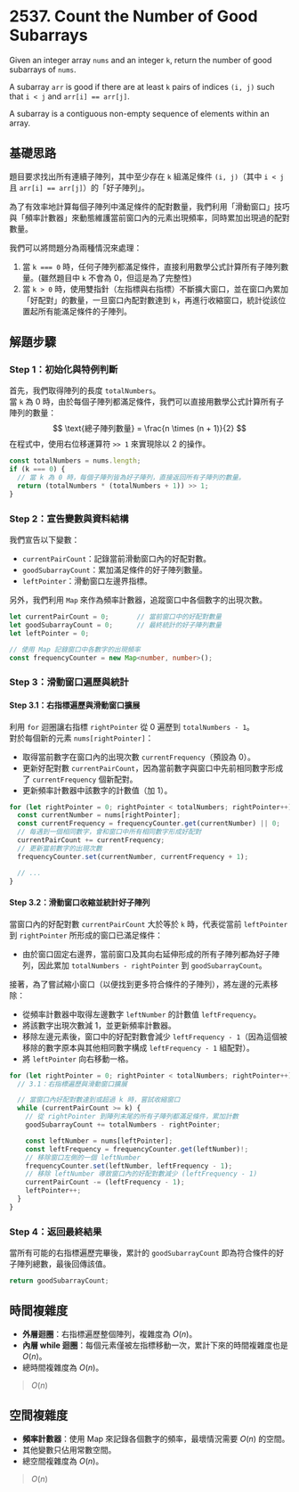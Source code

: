 # 2537. Count the Number of Good Subarrays

Given an integer array `nums` and an integer `k`, return the number of good subarrays of `nums`.

A subarray `arr` is good if there are at least `k` pairs of indices `(i, j)` such that `i < j` and `arr[i] == arr[j]`.

A subarray is a contiguous non-empty sequence of elements within an array.

## 基礎思路

題目要求找出所有連續子陣列，其中至少存在 `k` 組滿足條件 `(i, j)`（其中 `i < j` 且 `arr[i] == arr[j]`）的「好子陣列」。  

為了有效率地計算每個子陣列中滿足條件的配對數量，我們利用「滑動窗口」技巧與「頻率計數器」來動態維護當前窗口內的元素出現頻率，同時累加出現過的配對數量。

我們可以將問題分為兩種情況來處理：

1. 當 `k === 0` 時，任何子陣列都滿足條件，直接利用數學公式計算所有子陣列數量。(雖然題目中 `k` 不會為 0，但這是為了完整性)
2. 當 `k > 0` 時，使用雙指針（左指標與右指標）不斷擴大窗口，並在窗口內累加「好配對」的數量，一旦窗口內配對數達到 `k`，再進行收縮窗口，統計從該位置起所有能滿足條件的子陣列。

## 解題步驟

### Step 1：初始化與特例判斷

首先，我們取得陣列的長度 `totalNumbers`。  
當 `k` 為 0 時，由於每個子陣列都滿足條件，我們可以直接用數學公式計算所有子陣列的數量：  
$$
\text{總子陣列數量} = \frac{n \times (n + 1)}{2}
$$
在程式中，使用右位移運算符 `>> 1` 來實現除以 2 的操作。

```typescript
const totalNumbers = nums.length;
if (k === 0) {
  // 當 k 為 0 時，每個子陣列皆為好子陣列，直接返回所有子陣列的數量。
  return (totalNumbers * (totalNumbers + 1)) >> 1;
}
```

### Step 2：宣告變數與資料結構

我們宣告以下變數：
- `currentPairCount`：記錄當前滑動窗口內的好配對數。
- `goodSubarrayCount`：累加滿足條件的好子陣列數量。
- `leftPointer`：滑動窗口左邊界指標。

另外，我們利用 `Map` 來作為頻率計數器，追蹤窗口中各個數字的出現次數。

```typescript
let currentPairCount = 0;       // 當前窗口中的好配對數量
let goodSubarrayCount = 0;      // 最終統計的好子陣列數量
let leftPointer = 0;

// 使用 Map 記錄窗口中各數字的出現頻率
const frequencyCounter = new Map<number, number>();
```

### Step 3：滑動窗口遍歷與統計

#### Step 3.1：右指標遍歷與滑動窗口擴展

利用 `for` 迴圈讓右指標 `rightPointer` 從 0 遍歷到 `totalNumbers - 1`。  
對於每個新的元素 `nums[rightPointer]`：
- 取得當前數字在窗口內的出現次數 `currentFrequency`（預設為 0）。
- 更新好配對數 `currentPairCount`，因為當前數字與窗口中先前相同數字形成了 `currentFrequency` 個新配對。
- 更新頻率計數器中該數字的計數值（加 1）。

```typescript
for (let rightPointer = 0; rightPointer < totalNumbers; rightPointer++) {
  const currentNumber = nums[rightPointer];
  const currentFrequency = frequencyCounter.get(currentNumber) || 0;
  // 每遇到一個相同數字，會和窗口中所有相同數字形成好配對
  currentPairCount += currentFrequency;
  // 更新當前數字的出現次數
  frequencyCounter.set(currentNumber, currentFrequency + 1);

  // ...
}
```

#### Step 3.2：滑動窗口收縮並統計好子陣列

當窗口內的好配對數 `currentPairCount` 大於等於 `k` 時，代表從當前 `leftPointer` 到 `rightPointer` 所形成的窗口已滿足條件：
- 由於窗口固定右邊界，當前窗口及其向右延伸形成的所有子陣列都為好子陣列，因此累加 `totalNumbers - rightPointer` 到 `goodSubarrayCount`。

接著，為了嘗試縮小窗口（以便找到更多符合條件的子陣列），將左邊的元素移除：
- 從頻率計數器中取得左邊數字 `leftNumber` 的計數值 `leftFrequency`。
- 將該數字出現次數減 1，並更新頻率計數器。
- 移除左邊元素後，窗口中的好配對數會減少 `leftFrequency - 1`（因為這個被移除的數字原本與其他相同數字構成 `leftFrequency - 1` 組配對）。
- 將 `leftPointer` 向右移動一格。

```typescript
for (let rightPointer = 0; rightPointer < totalNumbers; rightPointer++) {
  // 3.1：右指標遍歷與滑動窗口擴展

  // 當窗口內好配對數達到或超過 k 時，嘗試收縮窗口
  while (currentPairCount >= k) {
    // 從 rightPointer 到陣列末尾的所有子陣列都滿足條件，累加計數
    goodSubarrayCount += totalNumbers - rightPointer;

    const leftNumber = nums[leftPointer];
    const leftFrequency = frequencyCounter.get(leftNumber)!;
    // 移除窗口左側的一個 leftNumber
    frequencyCounter.set(leftNumber, leftFrequency - 1);
    // 移除 leftNumber 導致窗口內的好配對數減少 (leftFrequency - 1)
    currentPairCount -= (leftFrequency - 1);
    leftPointer++;
  }
}
```

### Step 4：返回最終結果

當所有可能的右指標遍歷完畢後，累計的 `goodSubarrayCount` 即為符合條件的好子陣列總數，最後回傳該值。

```typescript
return goodSubarrayCount;
```


## 時間複雜度

- **外層迴圈**：右指標遍歷整個陣列，複雜度為 $O(n)$。
- **內層 while 迴圈**：每個元素僅被左指標移動一次，累計下來的時間複雜度也是 $O(n)$。
- 總時間複雜度為 $O(n)$。

> $O(n)$

## 空間複雜度

- **頻率計數器**：使用 Map 來記錄各個數字的頻率，最壞情況需要 $O(n)$ 的空間。
- 其他變數只佔用常數空間。
- 總空間複雜度為 $O(n)$。

> $O(n)$
